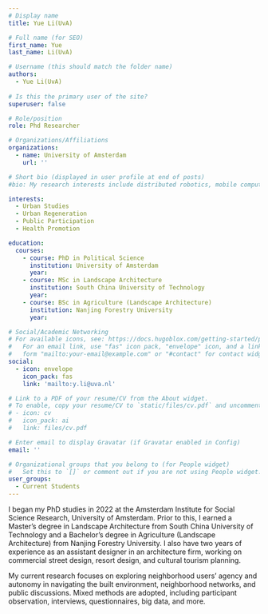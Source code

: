 ```yaml
---
# Display name
title: Yue Li(UvA)

# Full name (for SEO)
first_name: Yue
last_name: Li(UvA)

# Username (this should match the folder name)
authors:
  - Yue Li(UvA)
  
# Is this the primary user of the site?
superuser: false

# Role/position
role: Phd Researcher

# Organizations/Affiliations
organizations:
  - name: University of Amsterdam
    url: ''

# Short bio (displayed in user profile at end of posts)
#bio: My research interests include distributed robotics, mobile computing and programmable matter.

interests:
  - Urban Studies
  - Urban Regeneration
  - Public Participation
  - Health Promotion

education:
  courses:
    - course: PhD in Political Science
      institution: University of Amsterdam
      year: 
    - course: MSc in Landscape Architecture
      institution: South China University of Technology
      year: 
    - course: BSc in Agriculture (Landscape Architecture)
      institution: Nanjing Forestry University
      year: 

# Social/Academic Networking
# For available icons, see: https://docs.hugoblox.com/getting-started/page-builder/#icons
#   For an email link, use "fas" icon pack, "envelope" icon, and a link in the
#   form "mailto:your-email@example.com" or "#contact" for contact widget.
social:
  - icon: envelope
    icon_pack: fas
    link: 'mailto:y.li@uva.nl'

# Link to a PDF of your resume/CV from the About widget.
# To enable, copy your resume/CV to `static/files/cv.pdf` and uncomment the lines below.
# - icon: cv
#   icon_pack: ai
#   link: files/cv.pdf

# Enter email to display Gravatar (if Gravatar enabled in Config)
email: ''

# Organizational groups that you belong to (for People widget)
#   Set this to `[]` or comment out if you are not using People widget.
user_groups:
  - Current Students
---
```


I began my PhD studies in 2022 at the Amsterdam Institute for Social Science Research, University of Amsterdam. Prior to this, I earned a Master’s degree in Landscape Architecture from South China University of Technology and a Bachelor’s degree in Agriculture (Landscape Architecture) from Nanjing Forestry University. I also have two years of experience as an assistant designer in an architecture firm, working on commercial street design, resort design, and cultural tourism planning.

My current research focuses on exploring neighborhood users’ agency and autonomy in navigating the built environment, neighborhood networks, and public discussions. Mixed methods are adopted, including participant observation, interviews, questionnaires, big data, and more.
